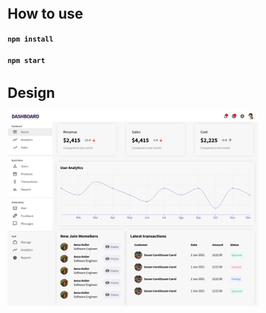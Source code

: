 # How to use


### `npm install`
### `npm start`

# Design

![Design](https://github.com/eduardo-sabino/my-portfolio/blob/main/src/img/dashboard.png)
